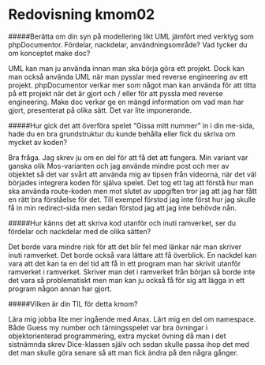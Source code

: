 ---
---
Redovisning kmom02
=========================


#####Berätta om din syn på modellering likt UML jämfört med verktyg som phpDocumentor. Fördelar, nackdelar, användningsområde? Vad tycker du om konceptet make doc?

UML kan man ju använda innan man ska börja göra ett projekt. Dock kan man också använda UML när man pysslar med reverse engineering av ett projekt. phpDocumentor verkar mer som något man kan använda för att titta på ett projekt när det är gjort och / eller för att pyssla med reverse engineering. Make doc verkar ge en mängd information om vad man har gjort, presenterat på olika sätt. Det var lite imponerande.

#####Hur gick det att överföra spelet “Gissa mitt nummer” in i din me-sida, hade du en bra grundstruktur du kunde behålla eller fick du skriva om mycket av koden?

Bra fråga. Jag skrev ju om en del för att få det att fungera. Min variant var ganska olik Mos-varianten och jag använde mindre post och mer av objektet så det var svårt att använda mig av tipsen från videorna, när det väl börjades integrera koden för själva spelet. Det tog ett tag att förstå hur man ska använda route-koden men mot slutet av uppgiften tror jag att jag har fått en rätt bra förståelse för det. Till exempel förstod jag inte först hur jag skulle få in min redirect-sida men sedan förstod jag att jag inte behövde nån.

#####Hur känns det att skriva kod utanför och inuti ramverket, ser du fördelar och nackdelar med de olika sätten?

Det borde vara mindre risk för att det blir fel med länkar när man skriver inuti ramverket. Det borde också vara lättare att få överblick. En nackdel kan vara att det kan ta en del tid att få in ett program man har skrivit utanför ramverket i ramverket. Skriver man det i ramverket från början så borde inte det vara så problematiskt men man kan ju också få för sig att lägga in ett program någon annan har gjort.

#####Vilken är din TIL för detta kmom?

Lära mig jobba lite mer ingående med Anax. Lärt mig en del om namespace. Både Guess my number och tärningsspelet var bra övningar i objektorienterad programmering, extra mycket övning då man i det sistnämnda skrev Dice-klassen själv och sedan skulle passa ihop det med det man skulle göra senare så att man fick ändra på den några gånger.
